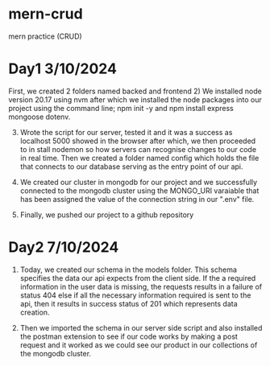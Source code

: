 # mern-crud
mern practice (CRUD)

# Day1 3/10/2024
First, we created 2 folders named backed and frontend
2) We installed node version 20.17 using nvm after which we installed the node packages into our project using the command line; npm init -y and npm install express mongoose dotenv.

3) Wrote the script for our server, tested it and it was a success as localhost 5000 showed in the browser after which, we then proceeded to in stall nodemon so how servers can recognise changes to our code in real time.
Then we created a folder named config which holds the file that connects to our database serving as the entry point of our api.

4) We created our cluster in mongodb for our project and we successfully connected to the mongodb cluster using the MONGO_URI varaiable that has been assigned the value of the connection string in our ".env" file.

5) Finally, we pushed our project to a github repository


# Day2 7/10/2024
1) Today, we created our schema in the models folder. This schema specifies the data our api expects from the client side. If the a required information in the user data is missing, the requests results in a failure of status 404 else if all the necessary information required is sent to the api, then it results in success status of 201 which represents data creation.

2) Then we imported the schema in our server side script and also installed the postman extension to see if our code works by making a post request and it worked as we could see our product in our collections of the mongodb cluster.
